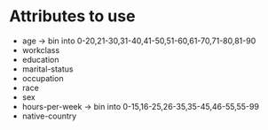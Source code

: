 

# Attributes to use

* age &rarr; bin into 0-20,21-30,31-40,41-50,51-60,61-70,71-80,81-90
* workclass
* education
* marital-status
* occupation
* race
* sex
* hours-per-week &rarr; bin into 0-15,16-25,26-35,35-45,46-55,55-99 
* native-country
    
    
